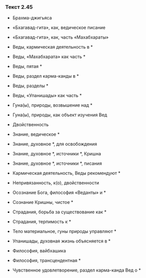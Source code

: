 ### Текст 2.45

- Брахма-джигьяса

- «Бхагавад-гита», как, ведическое писание

- «Бхагавад-гита», как, часть «Махабхараты»

- Веды, кармическая деятельность в *

- Веды, «Махабхарата» как часть *

- Веды, пятая *

- Веды, раздел карма-канды в *

- Веды, разделы *

- Веды, «Упанишады» как часть *

- Гуна(ы), природы, возвышение над *

- Гуна(ы), природы, как объект изучения Вед

- Двойственность

- Знание, ведическое *

- Знание, духовное *, для освобождения

- Знание, духовное *, источники *, Кришна

- Знание, духовное *, источники *, писания

- Кармическая деятельность, Веды рекомендуют *

- Непривязанность, к(о), двойственности

- Осознание Бога, философия «Веданты» и *

- Сознание Кришны, чистое *

- Страдания, борьба за существование как *

- Страдания, терпимость к *

- Тело материальное, гуны природы управляют *

- Упанишады, духовная жизнь объясняется в *

- Философия, вайбхашика

- Философия, трансцендентная *

- Чувственное удовлетворение, раздел карма-канда Вед о *
	

